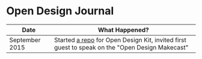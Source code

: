 # Open Design Journal

| Date  | What Happened? |
| ------------- | ------------- |
| September 2015  | Started [a repo](https://github.com/iamjessklein/opendesignkit) for Open Design Kit, invited first guest to speak on the "Open Design Makecast"|
